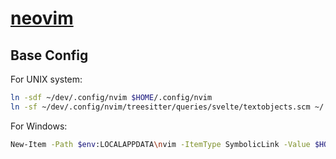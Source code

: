 # [neovim]

## Base Config

For UNIX system:

```bash
ln -sdf ~/dev/.config/nvim $HOME/.config/nvim
ln -sf ~/dev/.config/nvim/treesitter/queries/svelte/textobjects.scm ~/.local/share/nvim/lazy/nvim-treesitter-textobjects/queries/svelte/textobjects.scm
```

For Windows:

```bash
New-Item -Path $env:LOCALAPPDATA\nvim -ItemType SymbolicLink -Value $HOME\dev\.config\nvim
```

[neovim]: https://neovim.io
